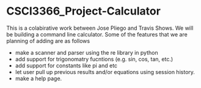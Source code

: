 # CSCI3366_Project-Calculator

<p> This is a colabirative work between Jose Pliego and Travis Shows. We will be building a command line calculator. Some of the features that we are planning of adding are as follows</p>

- make a scanner and parser using the re library in python
- add support for trigonomatry fucntions (e.g. sin, cos, tan, etc.)
- add support for constants like pi and etc
- let user pull up previous results and/or equations using session history.
- make a help page.
